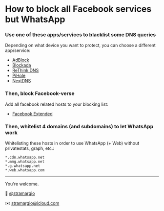 # How to block all Facebook services but WhatsApp

### Use one of these apps/services to blacklist some DNS queries

Depending on what device you want to protect, you can choose a different app/service:

- [AdBlock](https://adguard.com/)
- [Blockada](https://blokada.org)
- [ReThink DNS](https://www.bravedns.com)
- [PiHole](https://pi-hole.net)
- [NextDNS](https://nextdns.io)

### Then, block Facebook-verse

Add all facebook related hosts to your blocking list:

- [Facebook Extended](https://www.github.developerdan.com/hosts/lists/facebook-extended.txt)

### Then, whitelist 4 domains (and subdomains) to let WhatsApp work

Whitelisting these hosts in order to use WhatsApp (+ Web) without privatestats, graph, etc.:

```
*.cdn.whatsapp.net
*.mmg.whatsapp.net
*.g.whatsapp.net
*.web.whatsapp.com
```

-----

You're welcome.

🐣 [@stramargio](https://twitter.com/stramargio)

✉️ [stramargio@icloud.com](mailto:stramargio@icloud.com)
